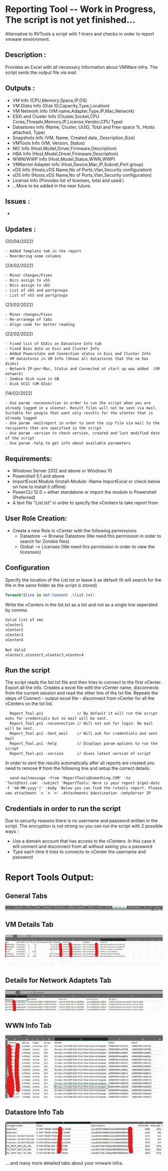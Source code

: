 # Reporting Tool -- Work in Progress, The script is not yet finished...

Alternative to RVTools a script with 1 liners and checks in order to report vmware environment. 

## Description : 
   Provides an Excel with all necessary information about VMWare infra. The script sents the output file via mail.
   
## Outputs :
   - VM Info (CPU,Memory,Space,IP,OS)
   - VM Disks Info (Disk ID,Capacity,Type,Location)
   - VM Network Info (VM name,Adapter,Type,IP,Mac,Network)
   - ESXi and Cluster Info (Cluster,Socket,CPU Cores,Threads,Memory,IP,License,Vendor,CPU Type)
   - Datastores Info (Name, Cluster, UUID, Total and Free space %, Hosts attached, Type)
   - Snapshots Info (VM, Name, Created date, Description,Size)
   - VMTools Info (VM, Version, Status)
   - NIC Info (Host,Model,Driver,Firmware,Description)
   - HBA Info (Host,Model,Driver,Firmware,Description)
   - WWN/WWP Info (Host,Model,Status,WWN,WWP)
   - VMKernel Adapter Info (Host,Device,Mac,IP,Subnet,Port group)
   - vDS Info (Hosts,vDS Name,No of Ports,Vlan,Security configuration)
   - sDS Info (Hosts,vDS Name,No of Ports,Vlan,Security configuration)
   - License Info (Provides list of licenses, total and used.)
   - ...More to be added in the near future.

## Issues :
   - 

## Updates :
  
 (20/04/2022)
   
    - Added Template tab in the report
    - Reordering some columns
  
 (24/02/2022)
   
    - Minor changes/Fixes
    - Nics assign to vSS
    - Nics assign to vDS
    - List of vDS and portgroups
    - List of vSS and portgroups
 
(23/02/2022)
   
    - Minor changes/Fixes
    - Re-arranege of tabs
    - Align code for better reading
 
(22/02/2022)
   
    - Fixed list of ESXis on Datastore Info tab 
    - Fixed Bios date on Esxi and Cluster Info
    - Added Powerstate and Connection status in Esxi and Cluster Info 
    - VM datastores in VM Info (Shows all datastores that the vm has disks)
    - Network IP-per-Mac, Status and Connected at start up was added  (VM network)
    - Zombie disk size in GB
    - Disk SCSI (VM DIsk)
 
 (14/02/2022)
 
    - Use param -noconnection in order to run the script when you are already logged in a vCenter. Result files will not be sent via mail. Suitable for people that want only results for the vCenter that is already logged 
    - Use param -mailreport in order to sent the zip file via mail to the recipients that are specified in the script
    - Use param -version to check version, created and last modified date of the script
    - Use param -help to get info about available parameters



## Requirements:
* Windows Server 2012 and above or Windows 10
* Powershell 5.1 and above
* ImportExcel Module (Install-Module -Name ImportExcel  or check below on how to install it offline) 
* PowerCLI 12.0 + either standalone or import the module in Powershell (Preferred)
* A text file "List.txt" in order to specify the vCenters to take report from

## User Role Creation:
* Create a new Role in vCenter with the following permissions
   * Datastore --> Browse Datastore (We need this permission in order to search for Zombie files)
   * Global --> Licenses (We need this permission in order to view the licesnses)

## Configuration

Specify the location of the List.txt or leave it as default (It will search for the file in the same folder as the script is stored)
```powershell
foreach($line in Get-Content .\list.txt) 
```
Write the vCenters in the list.txt as a list and not as a single line seperated by comma.
```
Valid list of vms 
vCenter1
vCenter2
vCenter3
vCenter4

Not Valid
vCenter1,vCenter2,vCenter3,vCenter4
```

## Run the script

  The script reads the list.txt file and then tries to connect to the first vCenter. Export all the info. Creates a excel file with the vCenter name, disconnects from the current session and read the other line of the txt file. Repeats the steps of Connect - output excel file - disconnect from vCenter for all the vCenters on the txt list.
  
  ```
    Report_Tool.ps1               // By default it will run the script asks for credentials but no mail will be sent.
    Report_Tool.ps1 -noconnection // Will not ask for login. No mail will be sent.
    Report_Tool.ps1 -Sent_mail    // Will ask for credentials and sent mail
    Report_Tool.ps1 -help         // Displays param options to run the script
    Report_Tool.ps1 -version      // Gives latest version of script
  ```

In order to sent the results automatically after all reports are created you need to remove # from the following line and setup the correct details:

```
  send-mailmessage -from 'ReportTools@Something.COM' -to 'Test@test.com' -subject 'ReportTools: Here is your report $(get-date -f 'dd-MM-yyyy')' -body 'Below you can find the rvtools report. Please see attachment `n `n `n' -Attachments $destination -smtpServer IP
```

## Credentials in order to run the script
 Due to security reasons there is no username and password written in the script. The encryption is not strong so you can run the script with 2 possible ways :
 - Use a domain account that has access to the vCenters. In this case it will connect and disconnect from all without asking you a password
 - Type each time it tries to connecto to vCenter the username and password


# Report Tools Output:
## General Tabs
![Alt text](/screenshots/output4.jpg?raw=true "General Tabs")
## VM Details Tab
![Alt text](/screenshots/output1.jpg?raw=true "VM Details Tab")
## Details for Network Adaptets Tab
![Alt text](/screenshots/output2.jpg?raw=true "Details for Network Adaptets Tab")
## WWN Info Tab
![Alt text](/screenshots/output3.jpg?raw=true "WWN Info Tab")
## Datastore Info Tab
![Alt text](/screenshots/output5.jpg?raw=true "Datastore Info Tab")

....and many more detailed tabs about your vmware infra.

